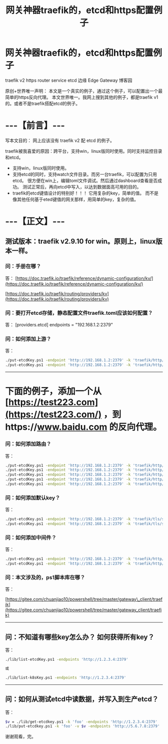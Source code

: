 ﻿---
categories: k4t2
layout: post
title: 网关神器traefik的，etcd和https配置例子
---

# 网关神器traefik的，etcd和https配置例子

traefik v2 https router service etcd 边缘 Edge Gateway 博客园

原创+世界唯一声明：
本文是一个真实的例子，通过这个例子，可以配置出一个最简单的https反向代理。
本文世界唯一。我网上搜到其他的例子，都是traefik v1的。或者不是traefik搭配etcd的例子。

# ---【前言】---

写本文目的： 网上应该没有 traefik v2 配 etcd 的例子。

traefik被我喜爱的原因：跨平台，支持win，linux版同时使用。同时支持监控目录和etcd。

* 支持win，linux版同时使用。
* 支持etcd的同时，支持watch文件目录。而另一台traefik，可以配置为只用etcd。
  很方便在win上，编辑toml文件调试。然后通过dashboard查看是否成功。
  测试正常后，再向etcd中写入，以达到数据面高可用的目的。
* traefik的etcd键值设计的特别好！！！
  它用复杂的key，简单的值。
  而不是像其他任何基于eted键值的网关那样，用简单的key，复杂的值。

# ---【正文】---

## 测试版本：traefik v2.9.10 for win。原则上，linux版本一样。

### 问：手册在哪？

答：
[https://doc.traefik.io/traefik/reference/dynamic-configuration/kv/](https://doc.traefik.io/traefik/reference/dynamic-configuration/kv/)

[https://doc.traefik.io/traefik/routing/providers/kv](https://doc.traefik.io/traefik/routing/providers/kv)

### 问：要打开etcd存储，静态配置文件traefik.toml应该如何配置？

答：
[providers.etcd]
endpoints = "192.168.1.2:2379"

### 问：如何添加上游？

答：

```bash
./put-etcdKey.ps1 -endpoint 'http://192.168.1.2:2379' -k 'traefik/http/services/baidushangyou/loadBalancer/servers/0/url' -v 'http://test1.baidu.com:443'
./put-etcdKey.ps1 -endpoint 'http://192.168.1.2:2379' -k 'traefik/http/services/baidushangyou/loadBalancer/servers/1/url' -v 'http://test2.baidu.com:443'
```

---

# 下面的例子，添加一个从 [https://test223.com](https://test223.com/) ，到https://www.baidu.com 的反向代理。

### 问：如何添加路由？

答：

```bash
./put-etcdKey.ps1 -endpoint 'http://192.168.1.2:2379' -k 'traefik/http/routers/my-router-https/entryPoints/0' -v 'websecure'
./put-etcdKey.ps1 -endpoint 'http://192.168.1.2:2379' -k 'traefik/http/routers/my-router-https/service' -v 'noop@internal'
./put-etcdKey.ps1 -endpoint 'http://192.168.1.2:2379' -k 'traefik/http/routers/my-router-https/rule' -v 'Host(`test223.com`) && PathPrefix(`/baidu`)'
./put-etcdKey.ps1 -endpoint 'http://192.168.1.2:2379' -k 'traefik/http/routers/my-router-https/middlewares/0' -v 'https-upstream'
./put-etcdKey.ps1 -endpoint 'http://192.168.1.2:2379' -k 'traefik/http/routers/my-router-https/tls' -v 'true'
```

### 问：如何添加默认key？

答：

```bash
./put-etcdKey.ps1 -endpoint 'http://192.168.1.2:2379' -k 'traefik/tls/stores/default/defaultCertificate/certFile' -v 'a:/traefik_v2.9.10/test223.cert'
./put-etcdKey.ps1 -endpoint 'http://192.168.1.2:2379' -k 'traefik/tls/stores/default/defaultCertificate/keyFile' -v 'a:/traefik_v2.9.10/test223.key'
```

### 问：如何添加中间件？

答：

```bash
./put-etcdKey.ps1 -endpoint 'http://192.168.1.2:2379' -k 'traefik/http/middlewares/https-upstream/redirectRegex/regex' -v '^https://test223.com/baidu$'
./put-etcdKey.ps1 -endpoint 'http://192.168.1.2:2379' -k 'traefik/http/middlewares/https-upstream/redirectRegex/replacement' -v 'https://www.baidu.com'
```

### 问：本文涉及的，ps1脚本库在哪？

答：

[https://gitee.com/chuanjiao10/powershell/tree/master/gateway\_client/traefik](https://gitee.com/chuanjiao10/powershell/tree/master/gateway_client/traefik)

---

## 问：不知道有哪些key怎么办？ 如何获得所有key？

答：

```bash
./lib/list-etcdKey.ps1 -endpoints 'http://1.2.3.4:2379'

或

./lib/list-k8sKey.ps1 -endpoints 'http://1.2.3.4:2379'
```

---

## 问：如何从测试etcd中读数据，并写入到生产etcd？

答：

```bash
$v = ./lib/get-etcdkey.ps1 -k 'foo' -endpoints 'http://1.2.3.4:2379'
./lib/put-etcdkey.ps1 -k 'foo' -v $v -endpoints 'http://5.6.7.8:2379'
```

谢谢观看，完。
